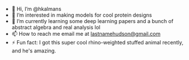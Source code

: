 - 👋 Hi, I’m @hkalmans
- 👀 I’m interested in making models for cool protein designs
- 🌱 I’m currently learning some deep learning papers and a bunch of abstract algebra and real analysis lol
- 📫 How to reach me email me at lastnamehudson@gmail.com 
- ⚡ Fun fact: I got this super cool rhino-weighted stuffed animal recently, and he's amazing. 

<!---
hkalmans/hkalmans is a ✨ special ✨ repository because its `README.md` (this file) appears on your GitHub profile.
You can click the Preview link to take a look at your changes.
--->
